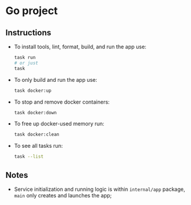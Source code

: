 # Go project

## Instructions
- To install tools, lint, format, build, and run the app use:
    ```bash
    task run
    # or just
    task
    ```
- To only build and run the app use:
    ```bash
    task docker:up
    ```
- To stop and remove docker containers:
    ```bash
    task docker:down
    ```
- To free up docker-used memory run:
    ```bash
    task docker:clean
    ```
- To see all tasks run:
    ```bash
    task --list
    ```
## Notes

- Service initialization and running logic is within `internal/app` package, `main` only creates and launches the app;
